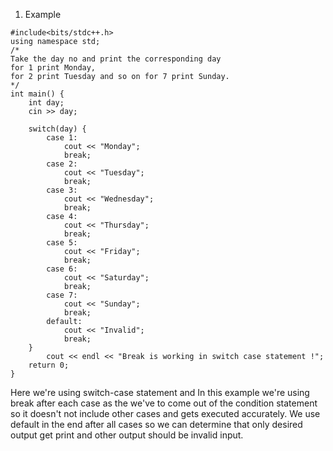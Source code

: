 1. Example
```
#include<bits/stdc++.h>
using namespace std;
/*
Take the day no and print the corresponding day
for 1 print Monday,
for 2 print Tuesday and so on for 7 print Sunday.
*/
int main() {
	int day;
	cin >> day;

	switch(day) {
		case 1:
			cout << "Monday";
			break;
		case 2: 
			cout << "Tuesday";
			break;
		case 3: 
			cout << "Wednesday";
			break;
		case 4:
			cout << "Thursday";
			break;
		case 5:
			cout << "Friday";
			break;
		case 6:
			cout << "Saturday";
			break;
		case 7: 
			cout << "Sunday";
			break;
		default:
			cout << "Invalid";
			break;	
	}
		cout << endl << "Break is working in switch case statement !";
	return 0;
}

```
Here we're using switch-case statement and In this example we're using break after each case as the we've to come out of the condition statement so it doesn't not include other cases and gets executed accurately. We use default in the end after all cases so we can determine that only desired output get print and other output should be invalid input.